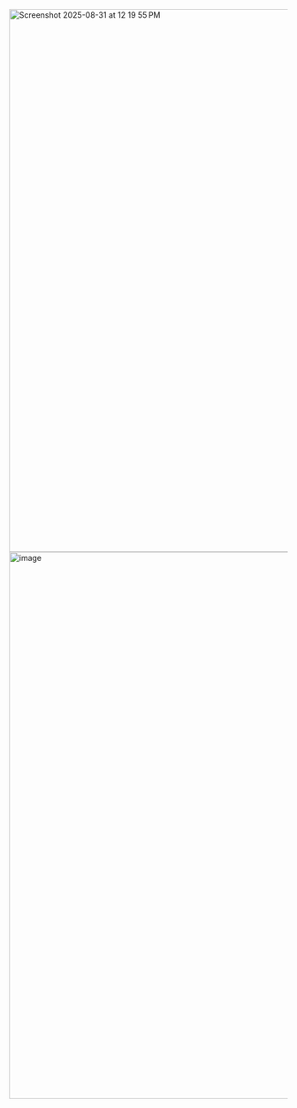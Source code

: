 <img width="1590" height="980" alt="Screenshot 2025-08-31 at 12 19 55 PM" src="https://github.com/user-attachments/assets/387110f5-d925-4530-94cf-c43ca5c62390" />

<img width="1388" height="987" alt="image" src="https://github.com/user-attachments/assets/14a9e559-07d2-4a38-876f-29522d0bd6bb" />

